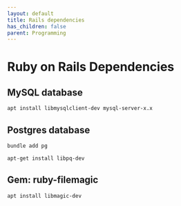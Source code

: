 ```yaml
---
layout: default
title: Rails dependencies
has_children: false
parent: Programming
---
```


# Ruby on Rails Dependencies

## MySQL database

```bash
apt install libmysqlclient-dev mysql-server-x.x
```

## Postgres database

```bash
bundle add pg
```

```bash
apt-get install libpq-dev
```

## Gem: ruby-filemagic

```bash
apt install libmagic-dev
```

